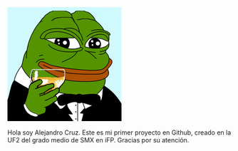 ![Image](images/CVavatar.png)

Hola soy Alejandro Cruz.
Este es mi primer proyecto en Github, creado en la UF2 del grado medio de SMX en iFP.
Gracias por su atención.
